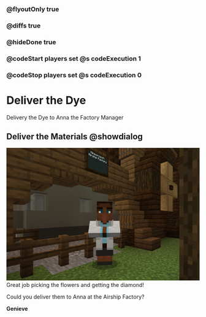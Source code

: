 ### @flyoutOnly true
### @diffs true
### @hideDone true
### @codeStart players set @s codeExecution 1
### @codeStop players set @s codeExecution 0

# Deliver the Dye
Delivery the Dye to Anna the Factory Manager

## Deliver the Materials @showdialog
![Picture of Anna](https://raw.githubusercontent.com/CausewayDigital/Minecraft-EE-MakeCode/refs/heads/master/tutorials/python-islands/island-4/gardener/Dye_Cover.jpg)
Great job picking the flowers and getting the diamond!

Could you deliver them to Anna at the Airship Factory?

**Genieve**

